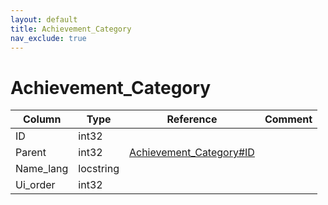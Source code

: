 ```yaml
---
layout: default
title: Achievement_Category
nav_exclude: true
---
```

# Achievement_Category

| Column | Type | Reference | Comment |
|--------|------|-----------|---------|
|ID|int32|||
|Parent|int32|[Achievement_Category#ID](Achievement_Category)||
|Name_lang|locstring|||
|Ui_order|int32|||

